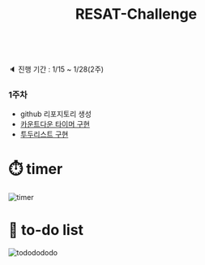 # <p align="center">RESAT-Challenge</p> <br>

🔈 진행 기간 : 1/15 ~ 1/28(2주)


### 1주차
-  github 리포지토리 생성
-  [카운트다운 타이머 구현](https://hhhyeon97.github.io/FEChallenge/WebContent/timer/timer2.html)
-  [투두리스트 구현](https://hhhyeon97.github.io/FEChallenge/WebContent/todo/todo.html)

# ⏱️ timer 
![timer](https://github.com/hhhyeon97/FEChallenge/assets/148893126/9b895570-7f8e-4cb6-a3f0-890b7f5b8129)

# 📝 to-do list
![tododododo](https://github.com/hhhyeon97/FEChallenge/assets/148893126/56bec0b2-c490-4188-9c53-f79bf7c9ea86)
